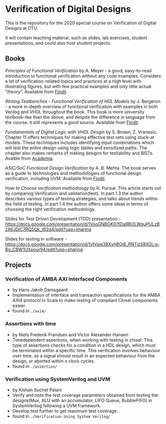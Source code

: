 # Verification of Digital Designs


This is the repository for the 2020 special course on Verification of Digital Designs at DTU.

It will contain teaching material, such as slides, lab exercises, student presentations, and could also host student projects.

## Books

_Principles of Functional Verification_ by A. Meyer - a good, easy-to-read introduction to functional verification without any code examples. Considers a lot of verification-related topics and practices at a high level with illustrating figures, but with few practical examples and only little actual "_theory_". Available from [Findit](https://findit.dtu.dk/en/catalog/2305333384).

_Writing Testbenches - Functional Verification of HDL Models_ by J. Bergeron - a more in-depth overview of functional verification with examples in both Verilog and VHDL throughout the book. This book is more university textbook-like than the above, and despite the difference in language from the course, it still represents a good source. Available from [Findit](https://findit.dtu.dk/en/catalog/2441585752).

_Fundamentals of Digital Logic with VHDL Desgin_ by S. Brown, Z. Vranesic. Chapter 11 offers techniques for making effective test sets using stuck-at models. These techniques includes identifying input combinations which will test the entire design using logic tables and sensitized paths. The chapter also makes remarks of making designs for testiability and BISTs. Avaible from [Academia](https://www.academia.edu/6406951/Fundamentals_of_Digital_Logic_with_VHDL_Design).

_ASIC/SoC Functional Design Verification_ by A. B. Mehta. The book serves as a guide to technologies and methodologies of functional design verification, including UVM. Available from [Findit](https://findit.dtu.dk/en/catalog/2374482012).

_How to Choose verification methodology_ by R. Purisai. This article starts out by comparing Verification and validation(test). In part 1.3 the author describes various types of testing strategies, and talks about trends within the field of testing. In part 1.4 the author offers some ideas in terms of choosing the right verification methodology.

Slides for Test Driven Development (TDD) presentation - https://docs.google.com/presentation/d/1VsoGNBGK07tDa9BOLWquPULzBzX6JDiC7RQ5Qk_W2d4/edit?usp=sharing

Slides for testing in software - https://docs.google.com/presentation/d/1vtVaw38XyhBOi8_PNTjz58XGI_g-Bg_CBW1UXpour94/edit?usp=sharing

## Projects

### Verification of AMBA AXI Interfaced Components
- by Hans Jakob Damsgaard
- Implementation of interface and transaction specifications for the AMBA AXI4 protocol in Scala to make testing of compliant Chisel components easier.
- found in `./axi4/`

### Assertions with time
- by Niels Frederik Frandsen and Victor Alexander Hansen
- Timedependent assertions, when working with testing in chisel. This type of assertions checks for a condition in a HDL design, which must be terminated within a specific time. This verification involves behaviour over time, as a signal should result in an expected behaviour from the design, or aborted within x clock cycles.
- found in `./assertion/`
### Verification using SystemVerilog and UVM
- by Kishan Suchet Palani
- Verify and note the test coverage parameters obtained from testing the designs(Mux, ALU with an accumulator, LIFO Queue, BubbleFIFO) in SystemVerilog following a UVM framework. 
- Develop test further to get maximum test coverage.
- found in `./Verification Using System Verilog/`
